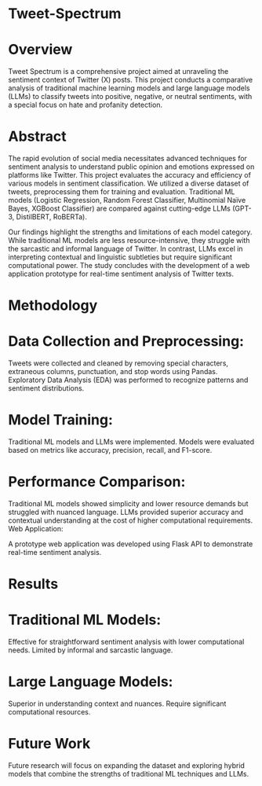 # Tweet-Spectrum

# Overview
Tweet Spectrum is a comprehensive project aimed at unraveling the sentiment context of Twitter (X) posts. This project conducts a comparative analysis of traditional machine learning models and large language models (LLMs) to classify tweets into positive, negative, or neutral sentiments, with a special focus on hate and profanity detection.

# Abstract
The rapid evolution of social media necessitates advanced techniques for sentiment analysis to understand public opinion and emotions expressed on platforms like Twitter. This project evaluates the accuracy and efficiency of various models in sentiment classification. We utilized a diverse dataset of tweets, preprocessing them for training and evaluation. Traditional ML models (Logistic Regression, Random Forest Classifier, Multinomial Naïve Bayes, XGBoost Classifier) are compared against cutting-edge LLMs (GPT-3, DistilBERT, RoBERTa).

Our findings highlight the strengths and limitations of each model category. While traditional ML models are less resource-intensive, they struggle with the sarcastic and informal language of Twitter. In contrast, LLMs excel in interpreting contextual and linguistic subtleties but require significant computational power. The study concludes with the development of a web application prototype for real-time sentiment analysis of Twitter texts.

# Methodology

# Data Collection and Preprocessing:
Tweets were collected and cleaned by removing special characters, extraneous columns, punctuation, and stop words using Pandas.
Exploratory Data Analysis (EDA) was performed to recognize patterns and sentiment distributions.

# Model Training:
Traditional ML models and LLMs were implemented.
Models were evaluated based on metrics like accuracy, precision, recall, and F1-score.

# Performance Comparison:
Traditional ML models showed simplicity and lower resource demands but struggled with nuanced language.
LLMs provided superior accuracy and contextual understanding at the cost of higher computational requirements.
Web Application:

A prototype web application was developed using Flask API to demonstrate real-time sentiment analysis.
# Results

# Traditional ML Models:
Effective for straightforward sentiment analysis with lower computational needs.
Limited by informal and sarcastic language.

# Large Language Models:
Superior in understanding context and nuances.
Require significant computational resources.

# Future Work
Future research will focus on expanding the dataset and exploring hybrid models that combine the strengths of traditional ML techniques and LLMs.

